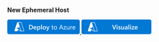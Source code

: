 **New Ephemeral Host**

<a href="https://portal.azure.com/#create/Microsoft.Template/uri/https%3A%2F%2Fraw.githubusercontent.com%2Fvirtualwebber%2FAVD%2Fmain%2FEphemeral%2FWVD-NewEphemeralHost.json" target="_blank">
    <img src="https://raw.githubusercontent.com/Azure/azure-quickstart-templates/master/1-CONTRIBUTION-GUIDE/images/deploytoazure.png"/>
</a>
<a href="http://armviz.io/#/?load=https://portal.azure.com/#create/Microsoft.Template/uri/https%3A%2F%2Fraw.githubusercontent.com%2Fvirtualwebber%2FAVD%2Fmain%2FEphemeral%2FWVD-NewEphemeralHost.json" target="_blank">
    <img src="https://raw.githubusercontent.com/Azure/azure-quickstart-templates/master/1-CONTRIBUTION-GUIDE/images/visualizebutton.png"/>
</a>